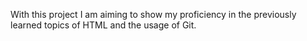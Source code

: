 With this project I am aiming to show my proficiency in the previously learned topics of HTML and the usage of Git.

